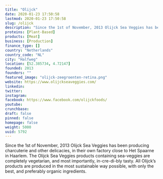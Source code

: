 ```yaml
---
title: "Olijck"
date: 2020-01-23 17:50:58
lastmod: 2020-01-23 17:50:58
slug: /olijck
description: "Since the 1st of November, 2013 Olijck Sea Veggies has been producing charcuterie and other delicacies, in their own factory close to Het Spaarne in Haarlem. The Olijck Sea Veggies products containing sea-veggies are completely vegetarian, and most importantly, in-cre-di-bly tasty. All Olijck’s products are produced in the most sustainable way possible, with only the best, and preferably organic ingredients."
proteins: [Plant-Based]
products: [Meat]
business: [Production]
finance_type: []
country: "Netherlands"
country_code: "NL"
city: "Halfweg"
location: [52.385734, 4.72147]
founded: 2013
founders: ""
featured_image: "olijck-zeegroenten-retina.png"
website: https://www.olijckseaveggies.com/
linkedin: 
twitter: 
instagram: 
facebook: https://www.facebook.com/olijckfoods/
youtube: 
crunchbase: 
draft: false
pinned: false
homepage: false
weight: 5000
uuid: 5792
---
```

Since the 1st of November, 2013 Olijck Sea Veggies has been producing charcuterie and other delicacies, in their own factory close to Het Spaarne in Haarlem. The Olijck Sea Veggies products containing sea-veggies are completely vegetarian, and most importantly, in-cre-di-bly tasty. All Olijck’s products are produced in the most sustainable way possible, with only the best, and preferably organic ingredients.
